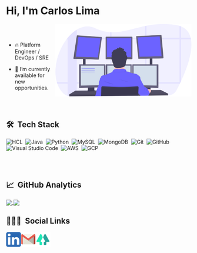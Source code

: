 <h1 align="left">Hi, I'm Carlos Lima</h1>

<img align="right" src="https://github.com/theeedu/theeedu/blob/main/undraw_programming_2svr.svg" width="370"/>

<br><br>

- 🔥 Platform Engineer / DevOps / SRE

- 🔭 I’m currently available for new opportunities.

<br><br>

## 🛠 &nbsp;Tech Stack

![HCL](https://img.shields.io/badge/-hcl-05122A?style=flat&logo=hcl)&nbsp;
![Java](https://img.shields.io/badge/-java-05122A?style=flat&logo=java)&nbsp;
![Python](https://img.shields.io/badge/-python-05122A?style=flat&logo=python)&nbsp;
![MySQL](https://img.shields.io/badge/-MySQL-05122A?style=flat&logo=MySQL)&nbsp;
![MongoDB](https://img.shields.io/badge/-mongoDB-05122A?style=flat&logo=mongoDB)&nbsp;
![Git](https://img.shields.io/badge/-Git-05122A?style=flat&logo=git)&nbsp;
![GitHub](https://img.shields.io/badge/-GitHub-05122A?style=flat&logo=github)&nbsp;
![Visual Studio Code](https://img.shields.io/badge/-Visual%20Studio%20Code-05122A?style=flat&logo=visual-studio-code&logoColor=007ACC)&nbsp;
![AWS](https://img.shields.io/badge/-AWS-05122A?style=flat&logo=Amazon)&nbsp;
![GCP](https://img.shields.io/badge/-GCP-05122A?style=flat&logo=Google)&nbsp;

<br><br>

## 📈 &nbsp;GitHub Analytics

<a href="https://github.com/anuraghazra/github-readme-stats">
  <img align="center" src="https://github-readme-stats.vercel.app/api/top-langs/?username=theeedu&layout=compact&theme=blue-green" width="400"/>
</a>
<a href="https://github.com/anuraghazra/convoychat">
  <img align="center" src="https://github-readme-stats.vercel.app/api?username=theeedu&line_height=27&show_icons=true&count_private=true&theme=blue-green" width="400"/>
</a>

## 👨🏽‍💻 &nbsp;Social Links

<a target="_blank" href="https://www.linkedin.com/in/carloselima">
  <img align="left" alt="Linkedin" width="40px" src="https://github.com/theeedu/theeedu/blob/main/linkedin.svg" />
</a>
<a target="_blank" href="mailto:edu1552@gmail.com">
  <img align="left" alt="Gmail" width="40px" src="https://github.com/theeedu/theeedu/blob/main/gmail.svg" />
</a>
<a target="_blank" href="https://linktr.ee/carloselima">
  <img align="left" alt="Linktree" width="40px" src="https://github.com/theeedu/theeedu/blob/main/linktree.svg" />
</a>
